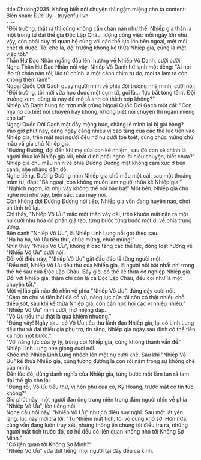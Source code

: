 title:Chương2035: Không biết nói chuyện thì ngậm miệng cho ta
content:
Biên soạn: Đức Uy - truyenfull.vn<br>- --<br>"Đội trưởng, thật ra thì cũng không cần chán nản như thế. Nhiếp gia thân là một trong tứ đại thế gia Độc Lập Châu, lượng công việc mỗi ngày lớn như vậy, còn phải duy trì quan hệ cùng với các thế lực lớn bên ngoài, mệt mỏi chết đi được. Tôi cho là, đội trưởng không kế thừa Nhiếp gia, cũng là một việc tốt."<br>Thần Hư Đạo Nhân ngẩng đầu lên, hướng về Nhiếp Vô Danh, cười cười.<br>Nghe Thần Hư Đạo Nhân nói vậy, Nhiếp Vô Danh hừ lạnh một tiếng: "Ai nói lão tử chán nản rồi, lão tử chính là một cánh chim tự do, mời ta làm ta còn không thèm làm!"<br>Ngoại Quốc Dời Gạch quay người nhìn về phía đội trưởng nhà mình, cười nói: "Đội trưởng, tôi mới vừa học được một cụm từ, gọi là... ‘lực bất tòng tâm’. Đội trưởng xem, dùng từ này để mô tả anh có thích hợp không?"<br>Nhiếp Vô Danh hung ác trợn mắt trừng Ngoại Quốc Dời Gạch một cái: "Con mịa nó có biết nói chuyện hay không, không biết nói chuyện thì ngậm miệng cho ta!"<br>Ngoại Quốc Dời Gạch mặt đầy mộng bức, chẳng lẽ mình lại bị gài hàng?<br>Vào giờ phút này, càng ngày càng nhiều vị cao tầng của các thế lực tiến vào Nhiếp gia, trên mặt mọi người đều nở nụ cười toe toét, cùng chúc mừng chủ mẫu và gia chủ Nhiếp gia.<br>"Đường Đường, đợi đến khi mẹ của con kế nhiệm, sau đó con sẽ chính là người thừa kế Nhiếp gia rồi, nhất định phải nghe lời hiểu chuyện, biết chưa?"<br>Nhiếp gia chủ mẫu nhìn về phía Đường Đường mặt không cảm xúc ở bên cạnh, nhẹ nhàng dặn dò.<br>Nghe tiếng, Đường Đường nhìn Nhiếp gia chủ mẫu một cái, sau một thoáng trầm tư, đáp: "Bà ngoại, con không muốn làm người thừa kế Nhiếp gia."<br>"Nghịch ngợm, lời như vậy không thể nói bậy bạ!" Một bên, Nhiếp gia chủ nghe nói như vậy, biến sắc, cau mày nói.<br>Còn không đợi Đường Đường nói tiếp, Nhiếp gia vốn đang huyên náo, chợt an tĩnh trở lại.<br>Chỉ thấy, "Nhiếp Vô Ưu" mặc một thân váy dài, trên khuôn mặt nặn ra một nụ cười nhu hòa có phần giả tạo, từng bước từng bước một đi về phía trung ương.<br>Bên cạnh "Nhiếp Vô Ưu", là Nhiếp Linh Lung nối gót theo sau.<br>"Ha ha ha, Vô Ưu tiểu thư, chúc mừng, chúc mừng!"<br>Nhìn thấy "Nhiếp Vô Ưu", không ít cao tầng các thế lực, đồng loạt hướng về "Nhiếp Vô Ưu" cười nói.<br>Đối với điều này, "Nhiếp Vô Ưu" gật đầu đáp lễ từng người một.<br>"Đều nói, Nhiếp Vô Ưu tiểu thư của Nhiếp gia, là người nổi bật nhất nhì trong thế hệ sau của Độc Lập Châu. Bây giờ, có thể kế thừa cơ nghiệp Nhiếp gia. Đối với Nhiếp gia, thậm chí còn là cả Độc Lập Châu, đều coi như là một chuyện tốt."<br>Một vị lão giả nào đó nhìn về phía "Nhiếp Vô Ưu", đứng dậy cười nói.<br>"Cảm ơn chư vị tiền bối đã cổ vũ, năng lực của tôi còn có thật nhiều chỗ thiếu sót, sau khi kế thừa Nhiếp gia, còn cần học hỏi các vị nhiều nhiều."<br>"Nhiếp Vô Ưu" mỉm cười, mở miệng đáp.<br>"Vô Ưu tiểu thư thật là quá khiêm nhường."<br>"Đúng vậy! Ngày sau, có Vô Ưu tiểu thư lãnh đạo Nhiếp gia, lại có Linh Lung tiểu thư và đại thiếu gia phụ trợ, tin rằng, Nhiếp gia ngày sau định có thể tiến xa hơn một bước."<br>"Với năng lực của tỷ tỷ, trông coi Nhiếp gia, cũng không thành vấn đề." Nhiếp Linh Lung nhẹ giọng cười nói.<br>Khóe môi Nhiếp Linh Lung nhếch lên một nụ cười khẽ. Sau khi "Nhiếp Vô Ưu" kế thừa Nhiếp gia, cũng tương đương là con rối nằm trong sự khống chế của mình.<br>Đến lúc đó, dùng danh nghĩa của Nhiếp gia, từng bước một làm tan rã tam đại thế gia còn lại.<br>"Đúng rồi, Vô Ưu tiểu thư, vị hôn phu của cô, Kỷ Hoàng, trước mắt có tin tức không?"<br>Giờ phút này, một người đàn ông trung niên trong đám người nhìn về phía "Nhiếp Vô Ưu", lên tiếng hỏi.<br>Nghe câu hỏi này, "Nhiếp Vô Ưu" như có điều suy nghĩ. Sau một lát yên lặng, lúc này mới trả lời: "Tu Nhiễm mất tích, tôi vô cùng khổ sở. Hơn nữa, cũng vẫn đang luôn truy xét, nhưng thông tin chúng tôi điều tra ra, những người mất tích trước đó, cơ hồ đều có liên quan không nhỏ tới Không Sợ Minh."<br>"Có liên quan tới Không Sợ Minh?"<br>"Nhiếp Vô Ưu" vừa dứt tiếng, mọi người tại đây đều cả kinh.